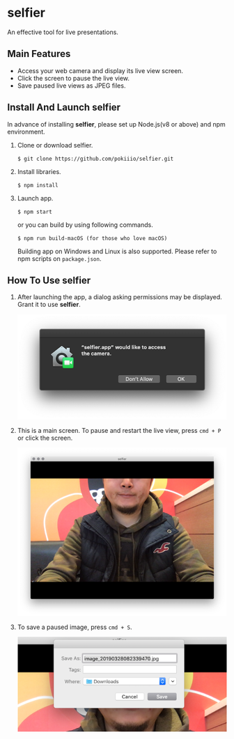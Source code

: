 # selfier
An effective tool for live presentations.

## Main Features

 - Access your web camera and display its live view screen.
 - Click the screen to pause the live view.
 - Save paused live views as JPEG files.

## Install And Launch **selfier**

In advance of installing **selfier**, please set up Node.js(v8 or above) and npm environment.

1. Clone or download selfier.

    ```
    $ git clone https://github.com/pokiiio/selfier.git
    ```

1. Install libraries.

    ```
    $ npm install
    ```

1. Launch app.

    ```
    $ npm start
    ```

    or you can build by using following commands.

    ```
    $ npm run build-macOS (for those who love macOS)
    ```

    Building app on Windows and Linux is also supported. Please refer to npm scripts on `package.json`.

## How To Use **selfier**

1. After launching the app, a dialog asking permissions may be displayed. Grant it to use **selfier**.

    ![selfier](./images/dialog.png)

1. This is a main screen. To pause and restart the live view, press `cmd + P` or click the screen.

    ![selfier](./images/screen.png)

1. To save a paused image, press `cmd + S`.

    ![selfier](./images/save.png)